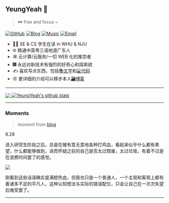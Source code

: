 ## YeungYeah 👋

> :dark_sunglasses: free and focus ~

[![GitHub](https://img.shields.io/badge/dynamic/json?logo=github&label=GitHub+Followers&labelColor=282c34&style=flat-square&color=181717&query=%24.data.totalSubs&url=https%3A%2F%2Fapi.spencerwoo.com%2Fsubstats%2F%3Fsource%3Dgithub%26queryKey%3Dyeung66&longCache=true)](https://github.com/yeung66)
[![Blog](https://img.shields.io/badge/-http://scottyeung.top-0e83cd?style=flat-square&logo=Blogger&logoColor=fff)](http://scottyeung.top)
[![Music](https://img.shields.io/badge/%20-%E4%B9%90%E8%A7%82%E5%9C%B0%E6%91%B8%E6%91%B8%E5%A4%B4%20%E4%B8%AA%E4%BA%BA%E4%B8%BB%E9%A1%B5-critical?style=flat-square&logo=apple-music)](https://music.163.com/#/user/home?id=126931346)
[![Email](https://img.shields.io/badge/-407284292@qq.com-yellow?style=flat-square&logo=Mail.RU)](mailto:407284292@qq.com)

- :man_student: SE & CS 学生在读 in WHU & NJU
- :globe_with_meridians: 精通中英粤三语地道广东人
- :spider_web: 云计算/云服务/一切 WEB 化的推崇者
- :fireworks: 永远对新技术有强烈的好奇心和探索欲
- :writing_hand: 喜欢写点东西，包括[:books:文字](http://scottyeung.top)和[:computer:代码](https://github.com/yeung66?tab=repositories&type=source)
- :accept: 更详细的介绍可以移步本人[:card_file_box:博客](http://scottyeung.top/about/)

---


<a href="#">
  <!-- Change the `github-readme-stats.anuraghazra1.vercel.app` to `github-readme-stats.vercel.app`  -->
  <img align="center" src="https://github-readme-stats.vercel.app/api/top-langs/?username=yeung66&theme=prussian&&hide=css,html,matlab&langs_count=9&layout=compact&hide_langs_below=1" />
</a>

<a href="#">
  <img align="center" src='https://github-readme-stats.vercel.app/api?username=yeung66&show_icons=true&theme=prussian&count_private=true&include_all_commits=true' alt="YeungYeah's github stats" />
</a>

---

### Moments

> moment from [blog](http://scottyeung.top/moments) 

 9.28

进入研究生阶段之后，总是在被有意无意地各种打鸡血，看起来似乎什么都有希望，什么都能够做到，进而怀疑之前的自己是否太过颓废，太过垃圾，有着不过是在浪费时间罢了的感觉。

![](http://scottyeung.top/moments/image/200928.png)

刚看到这些话语确实是满腔热血，但我也只是一个普通人，一个主观和客观上都有着诸多不足的平凡人，这种认知想法与实际的错误配位，只会让自己在一次次失望后难受罢了。

---

